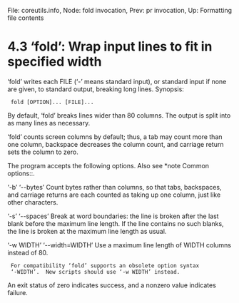 File: coreutils.info,  Node: fold invocation,  Prev: pr invocation,  Up: Formatting file contents

4.3 ‘fold’: Wrap input lines to fit in specified width
======================================================

‘fold’ writes each FILE (‘-’ means standard input), or standard input if
none are given, to standard output, breaking long lines.  Synopsis:

     fold [OPTION]... [FILE]...

   By default, ‘fold’ breaks lines wider than 80 columns.  The output is
split into as many lines as necessary.

   ‘fold’ counts screen columns by default; thus, a tab may count more
than one column, backspace decreases the column count, and carriage
return sets the column to zero.

   The program accepts the following options.  Also see *note Common
options::.

‘-b’
‘--bytes’
     Count bytes rather than columns, so that tabs, backspaces, and
     carriage returns are each counted as taking up one column, just
     like other characters.

‘-s’
‘--spaces’
     Break at word boundaries: the line is broken after the last blank
     before the maximum line length.  If the line contains no such
     blanks, the line is broken at the maximum line length as usual.

‘-w WIDTH’
‘--width=WIDTH’
     Use a maximum line length of WIDTH columns instead of 80.

     For compatibility ‘fold’ supports an obsolete option syntax
     ‘-WIDTH’.  New scripts should use ‘-w WIDTH’ instead.

   An exit status of zero indicates success, and a nonzero value
indicates failure.

